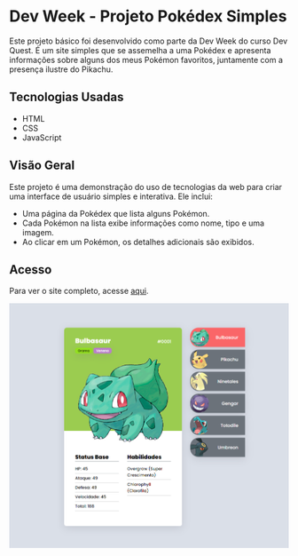 # Dev Week - Projeto Pokédex Simples

Este projeto básico foi desenvolvido como parte da Dev Week do curso Dev Quest. É um site simples que se assemelha a uma Pokédex e apresenta informações sobre alguns dos meus Pokémon favoritos, juntamente com a presença ilustre do Pikachu.

## Tecnologias Usadas

- HTML
- CSS
- JavaScript

## Visão Geral

Este projeto é uma demonstração do uso de tecnologias da web para criar uma interface de usuário simples e interativa. Ele inclui:

- Uma página da Pokédex que lista alguns Pokémon.
- Cada Pokémon na lista exibe informações como nome, tipo e uma imagem.
- Ao clicar em um Pokémon, os detalhes adicionais são exibidos.

## Acesso

Para ver o site completo, acesse [aqui](URL_DA_DEMO).

![Pokédex](src\images\PrintScreen.png)
